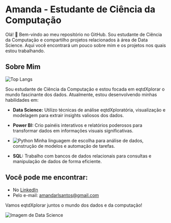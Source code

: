 # Amanda - Estudante de Ciência da Computação

Olá! 👋 Bem-vindo ao meu repositório no GitHub. Sou estudante de Ciência da Computação e compartilho projetos relacionados à área de Data Science. Aqui você encontrará um pouco sobre mim e os projetos nos quais estou trabalhando.

## Sobre Mim

![Top Langs](https://github-readme-stats-git-masterrstaa-rickstaa.vercel.app/api/top-langs/?username=amandathelink&bg_color=000&border_color=FFD700&title_color=FF69B4&text_color=FFF)

Sou estudante de Ciência da Computação e estou focada em eqtdXplorar o mundo fascinante dos dados. Atualmente, estou desenvolvendo minhas habilidades em:

- **Data Science:** Utilizo técnicas de análise eqtdXploratória, visualização e modelagem para extrair insights valiosos dos dados.

- **Power BI:** Crio painéis interativos e relatórios poderosos para transformar dados em informações visuais significativas.

- ![Python](https://img.shields.io/badge/Python-000?style=for-the-badge&logo=python) Minha linguagem de escolha para análise de dados, construção de modelos e automação de tarefas.

- **SQL:** Trabalho com bancos de dados relacionais para consultas e manipulação de dados de forma eficiente.

## Você pode me encontrar:

- No [LinkedIn](https://www.linkedin.com/in/amandasantosdev/)
- Pelo e-mail: amandarlsantos@gmail.com

Vamos eqtdXplorar juntos o mundo dos dados e da computação!

![Imagem de Data Science](https://th.bing.com/th/id/R.a56a0c344c38a534366a4d89e1be6d20?rik=b%2fZ7YCWbI3uRbw&pid=ImgRaw&r=0)
